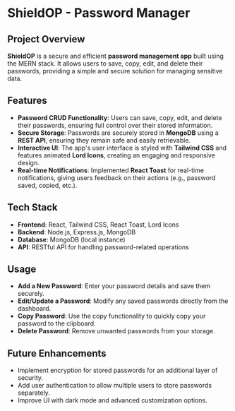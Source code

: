 # ShieldOP - Password Manager

## Project Overview

**ShieldOP** is a secure and efficient **password management app** built using the MERN stack. It allows users to save, copy, edit, and delete their passwords, providing a simple and secure solution for managing sensitive data.

## Features

- **Password CRUD Functionality**: Users can save, copy, edit, and delete their passwords, ensuring full control over their stored information.
- **Secure Storage**: Passwords are securely stored in **MongoDB** using a **REST API**, ensuring they remain safe and easily retrievable.
- **Interactive UI**: The app's user interface is styled with **Tailwind CSS** and features animated **Lord Icons**, creating an engaging and responsive design.
- **Real-time Notifications**: Implemented **React Toast** for real-time notifications, giving users feedback on their actions (e.g., password saved, copied, etc.).

## Tech Stack

- **Frontend**: React, Tailwind CSS, React Toast, Lord Icons
- **Backend**: Node.js, Express.js, MongoDB
- **Database**: MongoDB (local instance)
- **API**: RESTful API for handling password-related operations

## Usage

- **Add a New Password**: Enter your password details and save them securely.
- **Edit/Update a Password**: Modify any saved passwords directly from the dashboard.
- **Copy Password**: Use the copy functionality to quickly copy your password to the clipboard.
- **Delete Password**: Remove unwanted passwords from your storage.

## Future Enhancements

- Implement encryption for stored passwords for an additional layer of security.
- Add user authentication to allow multiple users to store passwords separately.
- Improve UI with dark mode and advanced customization options.

